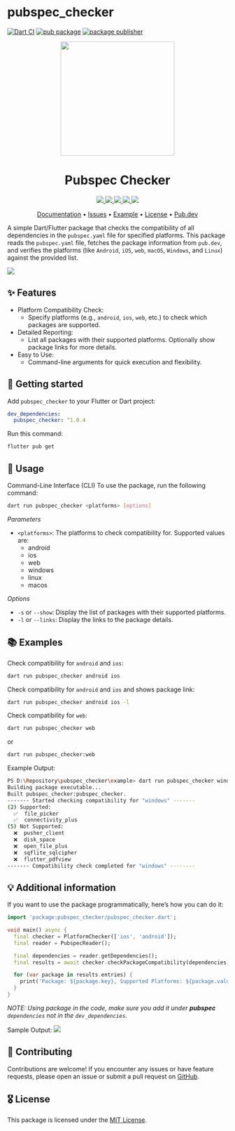 # pubspec_checker
[![Dart CI](https://github.com/marianz-bonfire/pubspec_checker/actions/workflows/dart.yml/badge.svg)](https://github.com/marianz-bonfire/pubspec_checker/actions/workflows/dart.yml)
[![pub package](https://img.shields.io/pub/v/pubspec_checker.svg)](https://pub.dev/packages/pubspec_checker)
[![package publisher](https://img.shields.io/pub/publisher/pubspec_checker.svg)](https://pub.dev/packages/pubspec_checker/publisher)

<p align="center">
  <a href="https://pub.dev/packages/pubspec_checker">
    <img height="260" src="https://raw.githubusercontent.com/marianz-bonfire/pubspec_checker/master/assets/logo.png">
  </a>
  <h1 align="center">Pubspec Checker</h1>
</p>

<p align="center">
  <a href="https://pub.dev/packages/pubspec_checker">
    <img src="https://img.shields.io/pub/v/pubspec_checker?label=pub.dev&labelColor=333940&logo=dart">
  </a>
  <a href="https://pub.dev/packages/pubspec_checker/score">
    <img src="https://img.shields.io/pub/points/pubspec_checker?color=2E8B57&label=pub%20points">
  </a>
  <a href="https://github.com/marianz-bonfire/pubspec_checker/actions/workflows/dart.yml">
    <img src="https://github.com/marianz-bonfire/pubspec_checker/actions/workflows/dart.yml/badge.svg">
  </a>
  <a href="https://app.codecov.io/gh/marianz-bonfire/pubspec_checker">
    <img src="https://img.shields.io/codecov/c/github/marianz-bonfire/pubspec_checker?logo=codecov&logoColor=fff&labelColor=333940&flag=pubspec_checker">
  </a>
  <a href="https://tarsier-marianz.blogspot.com">
    <img src="https://img.shields.io/static/v1?label=website&message=tarsier-marianz&labelColor=135d34&logo=blogger&logoColor=white&color=fd3a13">
  </a>
</p>

<p align="center">
  <a href="https://pub.dev/documentation/pubspec_checker/latest/">Documentation</a> •
  <a href="https://github.com/marianz-bonfire/pubspec_checker/issues">Issues</a> •
  <a href="https://github.com/marianz-bonfire/pubspec_checker/tree/master/example">Example</a> •
  <a href="https://github.com/marianz-bonfire/pubspec_checker/blob/master/LICENSE">License</a> •
  <a href="https://pub.dev/packages/pubspec_checker">Pub.dev</a>
</p>

A simple Dart/Flutter package that checks the compatibility of all dependencies in the `pubspec.yaml` file for specified platforms. This package reads the `pubspec.yaml` file, fetches the package information from `pub.dev`, and verifies the platforms (like `Android`, `iOS`, `web`, `macOS`, `Windows`, and `Linux`) against the provided list.
<!-- 
This README describes the package. If you publish this package to pub.dev,
this README's contents appear on the landing page for your package.

For information about how to write a good package README, see the guide for
[writing package pages](https://dart.dev/guides/libraries/writing-package-pages). 

For general information about developing packages, see the Dart guide for
[creating packages](https://dart.dev/guides/libraries/create-library-packages)
and the Flutter guide for
[developing packages and plugins](https://flutter.dev/developing-packages). 
-->

<img src="https://raw.githubusercontent.com/marianz-bonfire/pubspec_checker/master/assets/demo-cli.png">


## ✨ Features

- Platform Compatibility Check:
    - Specify platforms (e.g., `android`, `ios`, `web`, etc.) to check which packages are supported.
- Detailed Reporting:
    - List all packages with their supported platforms.
Optionally show package links for more details.
- Easy to Use:
     - Command-line arguments for quick execution and flexibility.


## 🚀 Getting started

Add `pubspec_checker` to your Flutter or Dart project:

```yaml
dev_dependencies:
  pubspec_checker: ^1.0.4
```
Run this command:
```bash
flutter pub get
```

## 📒 Usage

Command-Line Interface (CLI)
To use the package, run the following command:

```bash
dart run pubspec_checker <platforms> [options]
```
_Parameters_
- `<platforms>`: The platforms to check compatibility for. Supported values are:
    - android
    - ios
    - web
    - windows
    - linux
    - macos

_Options_
- `-s` or `--show`: Display the list of packages with their supported platforms.
- `-l` or `--links`: Display the links to the package details.

## 📚 Examples
Check compatibility for `android` and `ios`:

```bash
dart run pubspec_checker android ios
```
Check compatibility for `android` and `ios` and shows package link:
```bash
dart run pubspec_checker android ios -l
```
Check compatibility for `web`:
```bash
dart run pubspec_checker web
```
or
```bash
dart run pubspec_checker:web
```

Example Output:

```bash
PS D:\Repository\pubspec_checker\example> dart run pubspec_checker windows ios
Building package executable...
Built pubspec_checker:pubspec_checker.
------- Started checking compatibility for "windows" -------
(2) Supported:
  ✅  file_picker
  ✅  connectivity_plus
(5) Not Supported:
  ❌  pusher_client
  ❌  disk_space
  ❌  open_file_plus
  ❌  sqflite_sqlcipher
  ❌  flutter_pdfview
------- Compatibility check completed for "windows" --------
```


## 💡 Additional information

If you want to use the package programmatically, here’s how you can do it:

```dart
import 'package:pubspec_checker/pubspec_checker.dart';

void main() async {
  final checker = PlatformChecker(['ios', 'android']);
  final reader = PubspecReader();

  final dependencies = reader.getDependencies();
  final results = await checker.checkPackageCompatibility(dependencies);

  for (var package in results.entries) {
    print('Package: ${package.key}, Supported Platforms: ${package.value['platforms'].join(", ")}');
  }
}
```
_NOTE: Using package in the code, make sure you add it under **pubspec** `dependencies` not in the `dev_dependencies`._

Sample Output:
<img src="https://raw.githubusercontent.com/marianz-bonfire/pubspec_checker/master/assets/demo-example.png">



## 🐞 Contributing
Contributions are welcome! If you encounter any issues or have feature requests, please open an issue or submit a pull request on [GitHub](https://github.com/marianz-bonfire/pubspec_checker).

## 🎖️ License
This package is licensed under the [MIT License](https://mit-license.org/).

